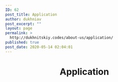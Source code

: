 ```yaml
---
ID: 62
post_title: Application
author: dukhniav
post_excerpt: ""
layout: page
permalink: >
  http://dukhnitskiy.codes/about-us/application/
published: true
post_date: 2020-05-14 02:04:01
---
```

<h1 style="text-align: center;">Application</h1>